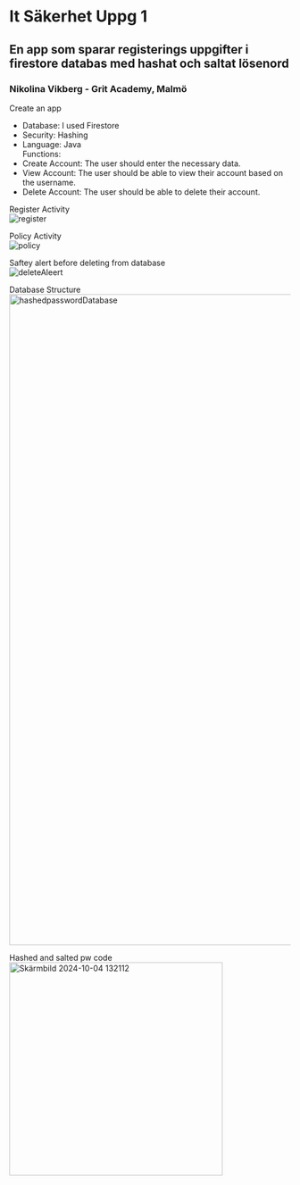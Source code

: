 # It Säkerhet Uppg 1 
## En app som sparar registerings uppgifter i firestore databas med hashat och saltat lösenord
### Nikolina Vikberg - Grit Academy, Malmö

Create an app
- Database: I used Firestore
- Security: Hashing
- Language: Java<br>
Functions:
- Create Account: The user should enter the necessary data.
- View Account: The user should be able to view their account based on the username.
- Delete Account: The user should be able to delete their account.


Register Activity<br>
![register](https://github.com/user-attachments/assets/74ac70b8-ebbd-46ed-813e-c87c45ee5b2a)

Policy Activity<br>
![policy](https://github.com/user-attachments/assets/53c8acd4-220c-4e5f-9181-b6b6c5d83666)

Saftey alert before deleting from database<br>
![deleteAleert](https://github.com/user-attachments/assets/ef0c60d5-c14a-4c80-87ce-365535eaff33)

Database Structure<br>
<img width="1166" alt="hashedpasswordDatabase" src="https://github.com/user-attachments/assets/9e142ca1-a876-4362-b858-c0499b6d3572">

Hashed and salted pw code<br>
<img width="382" alt="Skärmbild 2024-10-04 132112" src="https://github.com/user-attachments/assets/1aa50fd9-fabe-4077-8093-d3aca2618115">


